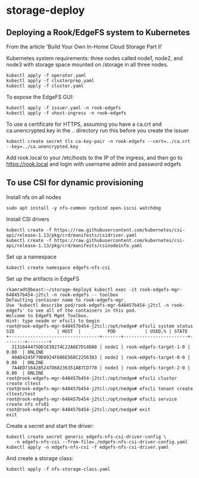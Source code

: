 # storage-deploy
## Deploying a Rook/EdgeFS system to Kubernetes

From the article 'Build Your Own In-Home Cloud Storage Part II'

Kubernetes system requirements: three nodes called node1, node2, and node3 with storage space mounted on /storage in all
three nodes.

```
kubectl apply -f operator.yaml
kubectl apply -f clusterprep.yaml
kubectl apply -f cluster.yaml
```
To expose the EdgeFS GUI:
```
kubectl apply -f issuer.yaml -n rook-edgefs
kubectl apply -f vhost-ingress -n rook-edgefs
```
To use a certificate for HTTPS, assuming you have a ca.crt and ca.unencrypted.key in the .. directory run this
before you create the issuer
```
kubectl create secret tls ca-key-pair -n rook-edgefs --cert=../ca.crt --key=../ca.unencrypted.key
```
Add rook.local to your /etc/hosts to the IP of the ingress, and then go to https://rook.local and login with
username admin and password edgefs

## To use CSI for dynamic provisioning

Install nfs on all nodes

```
sudo apt install -y nfs-common rpcbind open-iscsi watchdog
```

Install CSI drivers
```
kubectl create -f https://raw.githubusercontent.com/kubernetes/csi-api/release-1.13/pkg/crd/manifests/csidriver.yaml
kubectl create -f https://raw.githubusercontent.com/kubernetes/csi-api/release-1.13/pkg/crd/manifests/csinodeinfo.yaml
```

Set up a namespace

```
kubectl create namespace edgefs-nfs-csi
```
Set up the artifacts in EdgeFS
```
rkamradt@beast:~/storage-deploy$ kubectl exec -it rook-edgefs-mgr-648457b454-j2tcl -n rook-edgefs -- toolbox
Defaulting container name to rook-edgefs-mgr.
Use 'kubectl describe pod/rook-edgefs-mgr-648457b454-j2tcl -n rook-edgefs' to see all of the containers in this pod.
Welcome to EdgeFS Mgmt Toolbox.
Hint: type neadm or efscli to begin
root@rook-edgefs-mgr-648457b454-j2tcl:/opt/nedge# efscli system status
SID                | HOST  |          POD           | USED,% | STATE   
+----------------------------------+-------+------------------------+--------+--------+
  3131644475DD1E38274C22A6E7D14DA8 | node1 | rook-edgefs-target-1-0 |  0.00  | ONLINE  
  40AD4245F79D8924F686E560C2256383 | node2 | rook-edgefs-target-0-0 |  0.00  | ONLINE  
  7A4ED7164285247D68236351AB7CD770 | node3 | rook-edgefs-target-2-0 |  0.00  | ONLINE
root@rook-edgefs-mgr-648457b454-j2tcl:/opt/nedge# efscli cluster create cltest
root@rook-edgefs-mgr-648457b454-j2tcl:/opt/nedge# efscli tenant create cltest/test
root@rook-edgefs-mgr-648457b454-j2tcl:/opt/nedge# efscli service create nfs nfs01
root@rook-edgefs-mgr-648457b454-j2tcl:/opt/nedge# exit
exit
```
Create a secret and start the driver:
```
kubectl create secret generic edgefs-nfs-csi-driver-config \
   -n edgefs-nfs-csi --from-file=./edgefs-nfs-csi-driver-config.yaml
kubectl apply -n edgefs-nfs-csi -f edgefs-nfs-csi-driver.yaml
```
And create a storage class:
```
kubectl apply -f nfs-storage-class.yaml
```
